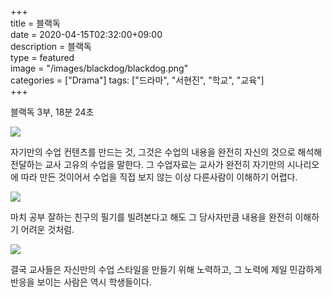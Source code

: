 +++  
title = 블랙독  
date = 2020-04-15T02:32:00+09:00  
description = 블랙독  
type = featured  
image = "/images/blackdog/blackdog.png"  
categories = ["Drama"]
tags: ["드라마", "서현진", "학교", "교육"]  
+++  
  
블랙독 3부, 18분 24초

![](/images/blackdog/blackdog1.png)

자기만의 수업 컨텐츠를 만드는 것, 그것은 수업의 내용을 완전히 자신의 것으로 해석해 전달하는 교사 고유의 수업을 말한다. 그 수업자료는 교사가 완전히 자기만의 시나리오에 따라 만든 것이어서 수업을 직접 보지 않는 이상 다른사람이 이해하기 어렵다. 

![](/images/blackdog/blackdog2.png)

마치 공부 잘하는 친구의 필기를 빌려본다고 해도 그 당사자만큼 내용을 완전히 이해하기 어려운 것처럼.

![](/images/blackdog/blackdog3.png)

결국 교사들은 자신만의 수업 스타일을 만들기 위해 노력하고, 그 노력에 제일 민감하게 반응을 보이는 사람은 역시 학생들이다. 
